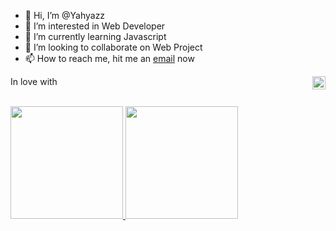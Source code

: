 - 👋 Hi, I’m @Yahyazz
- 👀 I’m interested in Web Developer
- 🌱 I’m currently learning Javascript
- 💞️ I’m looking to collaborate on Web Project
- 📫 How to reach me, hit me an [email](yahyaz.zakaria.4@gmail.com) now

In love with
<a href="#"><img align="right" alt="JavaScript" title="JavaScript" width="21px" src="https://upload.wikimedia.org/wikipedia/commons/9/99/Unofficial_JavaScript_logo_2.svg" /></a>
<br>
<br>

<p align="left">
<a href="https://github.com/gilangadhan">
  <img height="180em" src="https://github-readme-stats-eight-theta.vercel.app/api?username=Yahyazz&show_icons=true&theme=algolia&include_all_commits=true&count_private=true"/>
  <img height="180em" src="https://github-readme-stats-eight-theta.vercel.app/api/top-langs/?username=Yahyazz&layout=compact&langs_count=8&theme=algolia"/>
</a>
</p>

<!---
Yahyazz/Yahyazz is a ✨ special ✨ repository because its `README.md` (this file) appears on your GitHub profile.
You can click the Preview link to take a look at your changes.
--->
